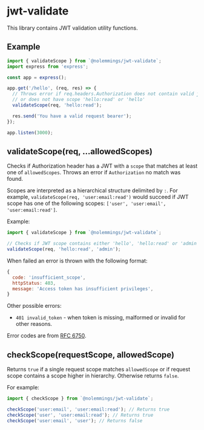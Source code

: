 # jwt-validate

This library contains JWT validation utility functions.

## Example

```js
import { validateScope } from `@nolemmings/jwt-validate`;
import express from 'express';

const app = express();

app.get('/hello', (req, res) => {
  // Throws error if req.headers.Authorization does not contain valid jwt
  // or does not have scope 'hello:read' or 'hello'
  validateScope(req, 'hello:read');

  res.send('You have a valid request bearer');
});

app.listen(3000);
```

## validateScope(req, ...allowedScopes)

Checks if Authorization header has a JWT with a `scope` that matches at least one of `allowedScopes`. Throws an error if `Authorization` no match was found.

Scopes are interpreted as a hierarchical structure delimited by `:`. For example, `validateScope(req, 'user:email:read')` would succeed if JWT scope has one of the following scopes: `['user', 'user:email', 'user:email:read']`.

Example:

```js
import { validateScope } from `@nolemmings/jwt-validate`;

// Checks if JWT scope contains either 'hello', 'hello:read' or 'admin'
validateScope(req, 'hello:read', 'admin');
```

When failed an error is thrown with the following format:

```js
{
  code: 'insufficient_scope',
  httpStatus: 403,
  message: 'Access token has insufficient privileges',
}
```

Other possible errors:

- `401 invalid_token` - when token is missing, malformed or invalid for other reasons.

Error codes are from [RFC 6750](https://tools.ietf.org/html/rfc6750).

## checkScope(requestScope, allowedScope)

Returns `true` if a single request scope matches `allowedScope` or if request scope contains a scope higher in hierarchy. Otherwise returns `false`.

For example:

```js
import { checkScope } from `@nolemmings/jwt-validate`;

checkScope('user:email', 'user:email:read'); // Returns true
checkScope('user', 'user:email:read'); // Returns true
checkScope('user:email', 'user'); // Returns false
```

